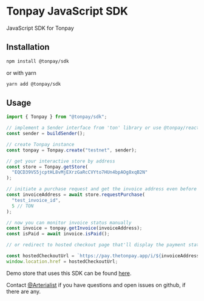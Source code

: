 # Tonpay JavaScript SDK

JavaScript SDK for Tonpay

## Installation

```bash
npm install @tonpay/sdk
```

or with yarn

```bash
yarn add @tonpay/sdk
```

## Usage

```ts
import { Tonpay } from "@tonpay/sdk";

// implement a Sender interface from 'ton' library or use @tonpay/react package for useSender() hook
const sender = buildSender();

// create Tonpay instance
const tonpay = Tonpay.create("testnet", sender);

// get your interactive store by address
const store = Tonpay.getStore(
  "EQCD39VS5jcptHL8vMjEXrzGaRcCVYto7HUn4bpAOg8xqB2N"
);

// initiate a purchase request and get the invoice address even before it's created on-chain
const invoiceAddress = await store.requestPurchase(
  "test_invoice_id",
  5 // TON
);

// now you can monitor invoice status manually
const invoice = tonpay.getInvoice(invoiceAddress);
const isPaid = await invoice.isPaid();

// or redirect to hosted checkout page that'll display the payment statue automatically

const hostedCheckoutUrl = `https://pay.thetonpay.app/i/${invoiceAddress}`;
window.location.href = hostedCheckoutUrl;
```

Demo store that uses this SDK can be found [here](https://github.com/TheTonpay/Durger-King-2.0).

Contact [@Arterialist](https://t.me/arterialist) if you have questions and open issues on github, if there are any.
